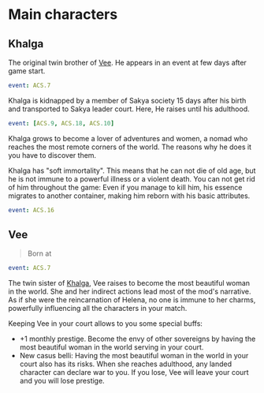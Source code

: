 # Main characters

## Khalga

The original twin brother of <a href="#vee">Vee</a>. He appears in an event at few days after game start.

```yaml
event: ACS.7
```

Khalga is kidnapped by a member of Sakya society 15 days after his birth and transported to Sakya leader court. Here, He raises until his adulthood.

```yaml
event: [ACS.9, ACS.18, ACS.10]
```

Khalga grows to become a lover of adventures and women, a nomad who reaches the most remote corners of the world. The reasons why he does it you have to discover them.

Khalga has "soft immortality". This means that he can not die of old age, but he is not immune to a powerful illness or a violent death. You can not get rid of him throughout the game: Even if you manage to kill him, his essence migrates to another container, making him reborn with his basic attributes.

```yaml
event: ACS.16
```

## Vee

> Born at

```yaml
event: ACS.7
```

The twin sister of <a href="#khalga">Khalga</a>, Vee raises to become the most 
beautiful woman in the world. She and her indirect actions lead most of the mod's 
narrative. As if she were the reincarnation of Helena, no one is immune to her charms, 
powerfully influencing all the characters in your match.

Keeping Vee in your court allows to you some special buffs:

- +1 monthly prestige. Become the envy of other sovereigns by having the most beautiful woman in the world serving in your court.
- New casus belli: Having the most beautiful woman in the world in your court also has its risks. When she reaches adulthood, any landed character can declare war to you. If you lose, Vee will leave your court and you will lose prestige.
